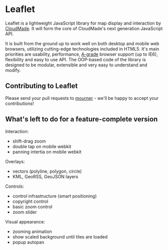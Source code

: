 Leaflet
=======
Leaflet is a lightweight JavaScript library for map display and interaction by [CloudMade](http://cloudmade.com). It will form the core of CloudMade's next generation JavaScript API.

It is built from the ground up to work well on both desktop and mobile web browsers, utilizing cutting-edge technologies included in HTML5. It's main priorities are usability, performance, [A-grade](http://developer.yahoo.com/yui/articles/gbs/) browser support (up to IE6), flexibility and easy to use API. The OOP-based code of the library is designed to be modular, extensible and very easy to understand and modify.

## Contributing to Leaflet
Please send your pull requests to [mourner](http://github.com/mourner) - we'll be happy to accept your contributions!

## What's left to do for a feature-complete version

 Interaction: 
 
 - shift-drag zoom
 - double tap on mobile webkit
 - panning intertia on mobile webkit
  
 Overlays:
 
 - vectors (polyline, polygon, circle)
 - KML, GeoRSS, GeoJSON layers
 
Controls:

 - control infrastructure (smart positioning)
 - copyright control
 - basic zoom control
 - zoom slider

Visual appearance:

 - zooming animation
 - show scaled background until tiles are loaded
 - popup autopan